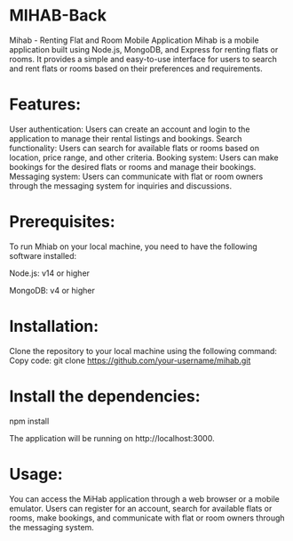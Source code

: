 # MIHAB-Back

Mihab - Renting Flat and Room Mobile Application Mihab is a mobile application built using Node.js, MongoDB, and Express for renting flats or rooms. It provides a simple and easy-to-use interface for users to search and rent flats or rooms based on their preferences and requirements.

# Features:

User authentication: Users can create an account and login to the application to manage their rental listings and bookings. Search functionality: Users can search for available flats or rooms based on location, price range, and other criteria. Booking system: Users can make bookings for the desired flats or rooms and manage their bookings. Messaging system: Users can communicate with flat or room owners through the messaging system for inquiries and discussions.

# Prerequisites:

To run Mhiab on your local machine, you need to have the following software installed:

Node.js: v14 or higher

MongoDB: v4 or higher

# Installation:

Clone the repository to your local machine using the following command: Copy code: git clone https://github.com/your-username/mihab.git

# Install the dependencies:
npm install

The application will be running on http://localhost:3000.

# Usage:

You can access the MiHab application through a web browser or a mobile emulator. Users can register for an account, search for available flats or rooms, make bookings, and communicate with flat or room owners through the messaging system.
